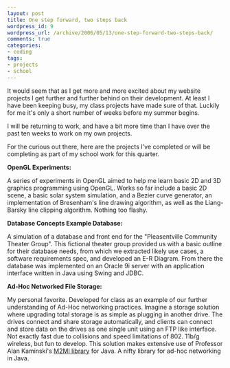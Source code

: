 ```yaml
--- 
layout: post
title: One step forward, two steps back
wordpress_id: 9
wordpress_url: /archive/2006/05/13/one-step-forward-two-steps-back/
comments: true
categories: 
- coding
tags: 
- projects
- school
---
```


It would seem that as I get more and more excited about my website projects I get further and further behind on their development. At least I have been keeping busy, my class projects have made sure of that. Luckily for me it's only a short number of weeks before my summer begins. 

I will be returning to work, and have a bit more time than I have over the past ten weeks to work on my own projects. 

For the curious out there, here are the projects I've completed or will be completing as part of my school work for this quarter.

<!--more-->

**OpenGL Experiments:**

A series of experiments in OpenGL aimed to help me learn basic 2D and 3D graphics programming using OpenGL. Works so far include a basic 2D scene, a basic solar system simulation, and a Bezier curve generator, an implementation of Bresenham's line drawing algorithm, as well as the Liang-Barsky line clipping algorithm. Nothing too flashy.

**Database Concepts Example Database:**

A simulation of a database and front end for the "Pleasentville Community Theater Group". This fictional theater group provided us with a basic outline for their database needs, from which we extracted likely use cases, a software requirements spec, and developed an E-R Diagram. From there the database was implemented on an Oracle 9i server with an application interface written in Java using Swing and JDBC.

**Ad-Hoc Networked File Storage:**

My personal favorite. Developed for class as an example of our further understanding of Ad-Hoc networking practices. Imagine a storage solution where upgrading total storage is as simple as plugging in another drive. The drives connect and share storage automatically, and clients can connect and store data on the drives as one single unit using an FTP like interface. Not exactly fast due to collisions and speed limitations of 802. 11b/g wireless, but fun to develop. This solution makes extensive use of Professor Alan Kaminski's [M2MI library](http://www.cs.rit.edu/~ark/m2mi.shtml "M2MI Library") for Java. A nifty library for ad-hoc networking in Java.
